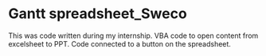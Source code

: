 # Gantt spreadsheet_Sweco
This was code written during my internship. 
VBA code to open content from excelsheet to PPT. 
Code connected to a button on the spreadsheet.
